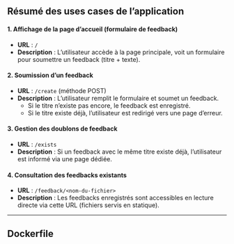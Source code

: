 ## Résumé des uses cases de l’application

#### 1. Affichage de la page d’accueil (formulaire de feedback)

- **URL** : `/`
- **Description** :
  L’utilisateur accède à la page principale, voit un formulaire pour soumettre un feedback (titre + texte).


#### 2. Soumission d’un feedback

- **URL** : `/create` (méthode POST)
- **Description** :
  L’utilisateur remplit le formulaire et soumet un feedback.
    - Si le titre n’existe pas encore, le feedback est enregistré.
    - Si le titre existe déjà, l’utilisateur est redirigé vers une page d’erreur.


#### 3. Gestion des doublons de feedback

- **URL** : `/exists`
- **Description** :
  Si un feedback avec le même titre existe déjà, l’utilisateur est informé via une page dédiée.


#### 4. Consultation des feedbacks existants

- **URL** : `/feedback/<nom-du-fichier>`
- **Description** :
  Les feedbacks enregistrés sont accessibles en lecture directe via cette URL (fichiers servis en statique).

---

## Dockerfile

